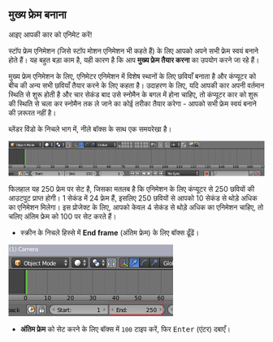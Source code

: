 ## मुख्य फ्रेम बनाना

आइए आपकी कार को एनिमेट करें!

स्टॉप फ्रेम एनिमेशन (जिसे स्टॉप मोशन एनिमेशन भी कहते हैं) के लिए आपको अपने सभी फ्रेम स्वयं बनाने होते हैं। यह बहुत बड़ा काम है, यही कारण है कि आप **मुख्य फ्रेम तैयार करना** का उपयोग करने जा रहे हैं।

मुख्य फ्रेम एनिमेशन के लिए, एनिमेटर एनिमेशन में विशेष स्थानों के लिए छवियाँ बनाता है और कंप्यूटर को बीच की अन्य सभी छवियाँ तैयार करने के लिए कहता है। उदाहरण के लिए, यदि आपकी कार अपनी वर्तमान स्थिति से शुरू होती है और चार सेकंड बाद उसे स्नोमैन के बगल में होना चाहिए, तो कंप्यूटर कार को शुरू की स्थिति से चला कर स्नोमैन तक ले जाने का कोई तरीका तैयार करेगा - आपको सभी फ्रेम स्वयं बनाने की ज़रूरत नहीं है।

ब्लेंडर विंडो के निचले भाग में, नीले बॉक्स के साथ एक समयरेखा है।

![टाइमलाइन](images/blender-timeline.png)

फिलहाल यह 250 फ्रेम पर सेट है, जिसका मतलब है कि एनिमेशन के लिए कंप्यूटर से 250 छवियों की आउटपुट प्राप्त होगी। 1 सेकंड में 24 फ्रेम हैं, इसलिए 250 छवियों से आपको 10 सेकंड से थोड़े अधिक का एनिमेशन मिलेगा। इस प्रोजेक्ट के लिए, आपको केवल 4 सेकंड से थोड़े अधिक का एनिमेशन चाहिए, तो चलिए अंतिम फ्रेम को 100 पर सेट करते हैं।

+ स्क्रीन के निचले हिस्से में **End frame** (अंतिम फ्रेम) के लिए बॉक्स ढूँढें।

![अंतिम फ्रेम](images/end-frame.png)

+ **अंतिम फ्रेम** को सेट करने के लिए बॉक्स में `100` टाइप करें, फिर <kbd>Enter</kbd> (एंटर) दबाएँ।